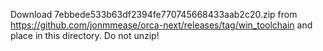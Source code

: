  Download 7ebbede533b63df2394fe770745668433aab2c20.zip from https://github.com/jonmmease/orca-next/releases/tag/win_toolchain and place in this directory. Do not unzip!
